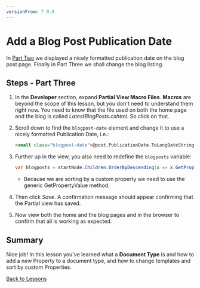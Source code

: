 ```yaml
---
versionFrom: 7.0.0
---
```


# Add a Blog Post Publication Date

In [Part Two](part-2.md) we displayed a nicely formatted publication date on the blog post page.
Finally in Part Three we shall change the blog listing.

## Steps - Part Three
1. In the **Developer** section, expand **Partial View Macro Files**.  **Macros** are beyond the scope of this lesson, but you don't need to understand them right now. You need to know that the file used on both the home page and the blog is called *LatestBlogPosts.cshtml*.  So click on that.
2. Scroll down to find the `blogpost-date` element and change it to use a nicely formatted Publication Date, i.e.:

    ```html
    <small class="blogpost-date">@post.PublicationDate.ToLongDateString()</small>
    ```

3. Further up in the view, you also need to redefine the `blogposts` variable:

    ```csharp
    var blogposts = startNode.Children.OrderByDescending(x => x.GetPropertyValue<DateTime>("PublicationDate")).ToList();
    ```
    * Because we are sorting by a custom property we need to use the generic GetPropertyValue method.

4. Then click *Save*. A confirmation message should appear confirming that the Partial view has saved.
5. Now view both the home and the blog pages and in the browser to confirm that all is working as expected.

## Summary
Nice job! In this lesson you've learned what a **Document Type** is and how to add a new Property to a document type, and how to change templates and sort by custom Properties.

[Back to Lessons](../index-v7.md)
